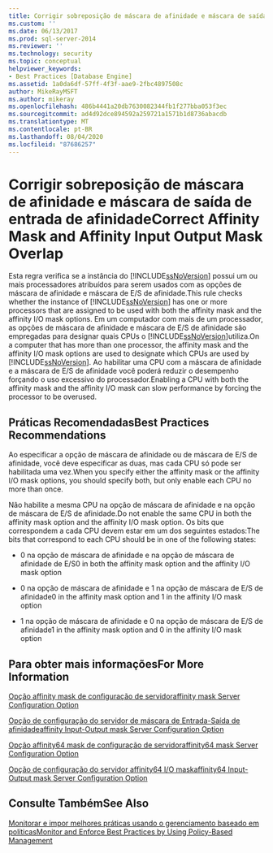 ```yaml
---
title: Corrigir sobreposição de máscara de afinidade e máscara de saída de entrada de afinidade | Microsoft Docs
ms.custom: ''
ms.date: 06/13/2017
ms.prod: sql-server-2014
ms.reviewer: ''
ms.technology: security
ms.topic: conceptual
helpviewer_keywords:
- Best Practices [Database Engine]
ms.assetid: 1a0da6df-57ff-4f3f-aae9-2fbc4897508c
author: MikeRayMSFT
ms.author: mikeray
ms.openlocfilehash: 486b4441a20db7630082344fb1f277bba053f3ec
ms.sourcegitcommit: ad4d92dce894592a259721a1571b1d8736abacdb
ms.translationtype: MT
ms.contentlocale: pt-BR
ms.lasthandoff: 08/04/2020
ms.locfileid: "87686257"
---
```

# <a name="correct-affinity-mask-and-affinity-input-output-mask-overlap"></a><span data-ttu-id="6ef19-102">Corrigir sobreposição de máscara de afinidade e máscara de saída de entrada de afinidade</span><span class="sxs-lookup"><span data-stu-id="6ef19-102">Correct Affinity Mask and Affinity Input Output Mask Overlap</span></span>
  <span data-ttu-id="6ef19-103">Esta regra verifica se a instância do [!INCLUDE[ssNoVersion](../../includes/ssnoversion-md.md)] possui um ou mais processadores atribuídos para serem usados com as opções de máscara de afinidade e máscara de E/S de afinidade.</span><span class="sxs-lookup"><span data-stu-id="6ef19-103">This rule checks whether the instance of [!INCLUDE[ssNoVersion](../../includes/ssnoversion-md.md)] has one or more processors that are assigned to be used with both the affinity mask and the affinity I/O mask options.</span></span> <span data-ttu-id="6ef19-104">Em um computador com mais de um processador, as opções de máscara de afinidade e máscara de E/S de afinidade são empregadas para designar quais CPUs o [!INCLUDE[ssNoVersion](../../includes/ssnoversion-md.md)]utiliza.</span><span class="sxs-lookup"><span data-stu-id="6ef19-104">On a computer that has more than one processor, the affinity mask and the affinity I/O mask options are used to designate which CPUs are used by [!INCLUDE[ssNoVersion](../../includes/ssnoversion-md.md)].</span></span> <span data-ttu-id="6ef19-105">Ao habilitar uma CPU com a máscara de afinidade e a máscara de E/S de afinidade você poderá reduzir o desempenho forçando o uso excessivo do processador.</span><span class="sxs-lookup"><span data-stu-id="6ef19-105">Enabling a CPU with both the affinity mask and the affinity I/O mask can slow performance by forcing the processor to be overused.</span></span>  
  
## <a name="best-practices-recommendations"></a><span data-ttu-id="6ef19-106">Práticas Recomendadas</span><span class="sxs-lookup"><span data-stu-id="6ef19-106">Best Practices Recommendations</span></span>  
 <span data-ttu-id="6ef19-107">Ao especificar a opção de máscara de afinidade ou de máscara de E/S de afinidade, você deve especificar as duas, mas cada CPU só pode ser habilitada uma vez.</span><span class="sxs-lookup"><span data-stu-id="6ef19-107">When you specify either the affinity mask or the affinity I/O mask options, you should specify both, but only enable each CPU no more than once.</span></span>  
  
 <span data-ttu-id="6ef19-108">Não habilite a mesma CPU na opção de máscara de afinidade e na opção de máscara de E/S de afinidade.</span><span class="sxs-lookup"><span data-stu-id="6ef19-108">Do not enable the same CPU in both the affinity mask option and the affinity I/O mask option.</span></span> <span data-ttu-id="6ef19-109">Os bits que correspondem a cada CPU devem estar em um dos seguintes estados:</span><span class="sxs-lookup"><span data-stu-id="6ef19-109">The bits that correspond to each CPU should be in one of the following states:</span></span>  
  
-   <span data-ttu-id="6ef19-110">0 na opção de máscara de afinidade e na opção de máscara de afinidade de E/S</span><span class="sxs-lookup"><span data-stu-id="6ef19-110">0 in both the affinity mask option and the affinity I/O mask option</span></span>  
  
-   <span data-ttu-id="6ef19-111">0 na opção de máscara de afinidade e 1 na opção de máscara de E/S de afinidade</span><span class="sxs-lookup"><span data-stu-id="6ef19-111">0 in the affinity mask option and 1 in the affinity I/O mask option</span></span>  
  
-   <span data-ttu-id="6ef19-112">1 na opção de máscara de afinidade e 0 na opção de máscara de E/S de afinidade</span><span class="sxs-lookup"><span data-stu-id="6ef19-112">1 in the affinity mask option and 0 in the affinity I/O mask option</span></span>  
  
## <a name="for-more-information"></a><span data-ttu-id="6ef19-113">Para obter mais informações</span><span class="sxs-lookup"><span data-stu-id="6ef19-113">For More Information</span></span>  
 [<span data-ttu-id="6ef19-114">Opção affinity mask de configuração de servidor</span><span class="sxs-lookup"><span data-stu-id="6ef19-114">affinity mask Server Configuration Option</span></span>](../../database-engine/configure-windows/affinity-mask-server-configuration-option.md)  
  
 [<span data-ttu-id="6ef19-115">Opção de configuração do servidor de máscara de Entrada-Saída de afinidade</span><span class="sxs-lookup"><span data-stu-id="6ef19-115">affinity Input-Output mask Server Configuration Option</span></span>](../../database-engine/configure-windows/affinity-input-output-mask-server-configuration-option.md)  
  
 [<span data-ttu-id="6ef19-116">Opção affinity64 mask de configuração de servidor</span><span class="sxs-lookup"><span data-stu-id="6ef19-116">affinity64 mask Server Configuration Option</span></span>](../../database-engine/configure-windows/affinity64-mask-server-configuration-option.md)  
  
 [<span data-ttu-id="6ef19-117">Opção de configuração do servidor affinity64 I/O mask</span><span class="sxs-lookup"><span data-stu-id="6ef19-117">affinity64 Input-Output mask Server Configuration Option</span></span>](../../database-engine/configure-windows/affinity64-input-output-mask-server-configuration-option.md)  
  
## <a name="see-also"></a><span data-ttu-id="6ef19-118">Consulte Também</span><span class="sxs-lookup"><span data-stu-id="6ef19-118">See Also</span></span>  
 [<span data-ttu-id="6ef19-119">Monitorar e impor melhores práticas usando o gerenciamento baseado em políticas</span><span class="sxs-lookup"><span data-stu-id="6ef19-119">Monitor and Enforce Best Practices by Using Policy-Based Management</span></span>](monitor-and-enforce-best-practices-by-using-policy-based-management.md)  
  
  
